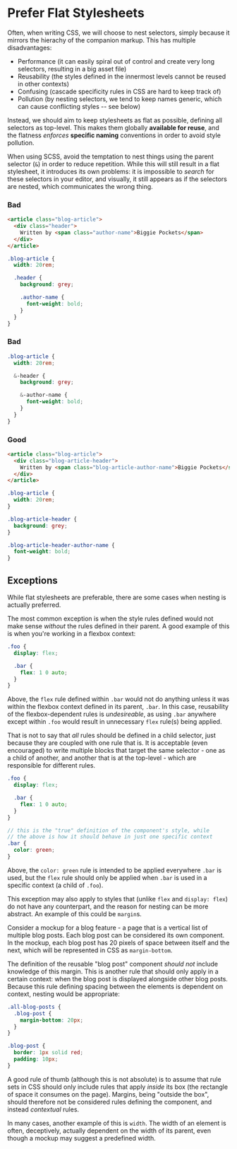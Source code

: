 # Prefer Flat Stylesheets

Often, when writing CSS, we will choose to nest selectors, simply because it mirrors the hierachy of the companion markup. This has multiple disadvantages:

* Performance (it can easily spiral out of control and create very long selectors, resulting in a big asset file)
* Reusability (the styles defined in the innermost levels cannot be reused in other contexts)
* Confusing (cascade specificity rules in CSS are hard to keep track of)
* Pollution (by nesting selectors, we tend to keep names generic, which can cause conflicting styles -- see below)

Instead, we should aim to keep stylesheets as flat as possible, defining all selectors as top-level. This makes them globally **available for reuse**, and the flatness _enforces_ **specific naming** conventions in order to avoid style pollution.

When using SCSS, avoid the temptation to nest things using the parent selector (`&`) in order to reduce repetition. While this will still result in a flat stylesheet, it introduces its own problems: it is impossible to _search_ for these selectors in your editor, and visually, it still appears as if the selectors are nested, which communicates the wrong thing.

### Bad
````html
<article class="blog-article">
  <div class="header">
    Written by <span class="author-name">Biggie Pockets</span>
  </div>
</article>
````
````scss
.blog-article {
  width: 20rem;

  .header {
    background: grey;

    .author-name {
      font-weight: bold;
    }
  }
}
````

### Bad
````scss
.blog-article {
  width: 20rem;

  &-header {
    background: grey;

    &-author-name {
      font-weight: bold;
    }
  }
}
````

### Good
````html
<article class="blog-article">
  <div class="blog-article-header">
    Written by <span class="blog-article-author-name">Biggie Pockets</span>
  </div>
</article>
````
````scss
.blog-article {
  width: 20rem;
}

.blog-article-header {
  background: grey;
}

.blog-article-header-author-name {
  font-weight: bold;
}
````

## Exceptions

While flat stylesheets are preferable, there are some cases when nesting is actually preferred.

The most common exception is when the style rules defined would not make sense _without_ the rules defined in their parent. A good example of this is when you're working in a flexbox context:

````scss
.foo {
  display: flex;

  .bar {
    flex: 1 0 auto;
  }
}
````

Above, the `flex` rule defined within `.bar` would not do anything unless it was within the flexbox context defined in its parent, `.bar`. In this case, reusability of the flexbox-dependent rules is _undesireable_, as using `.bar` anywhere except within `.foo` would result in unnecessary `flex` rule(s) being applied.

That is not to say that _all_ rules should be defined in a child selector, just because they are coupled with one rule that is. It is acceptable (even encouraged) to write multiple blocks that target the same selector - one as a child of another, and another that is at the top-level - which are responsible for different rules.

````scss
.foo {
  display: flex;

  .bar {
    flex: 1 0 auto;
  }
}

// this is the "true" definition of the component's style, while
// the above is how it should behave in just one specific context
.bar {
  color: green;
}
````

Above, the `color: green` rule is intended to be applied everywhere `.bar` is used, but the `flex` rule should only be applied when `.bar` is used in a specific context (a child of `.foo`).

This exception may also apply to styles that (unlike `flex` and `display: flex`) do not have any counterpart, and the reason for nesting can be more abstract. An example of this could be `margin`s.

Consider a mockup for a blog feature - a page that is a vertical list of multiple blog posts. Each blog post can be considered its own component. In the mockup, each blog post has 20 pixels of space between itself and the next, which will be represented in CSS as `margin-bottom`.

The definition of the reusable "blog post" component _should not_ include knowledge of this margin. This is another rule that should only apply in a certain context: when the blog post is displayed alongside other blog posts. Because this rule defining spacing between the elements is dependent on context, nesting would be appropriate:

````scss
.all-blog-posts {
  .blog-post {
    margin-bottom: 20px;
  }
}

.blog-post {
  border: 1px solid red;
  padding: 10px;
}
````

A good rule of thumb (although this is not absolute) is to assume that rule sets in CSS should only include rules that apply _inside_ its box (the rectangle of space it consumes on the page). Margins, being "outside the box", should therefore not be considered rules defining the component, and instead _contextual_ rules.

In many cases, another example of this is `width`. The width of an element is often, deceptively, actually dependent on the width of its parent, even though a mockup may suggest a predefined width.
